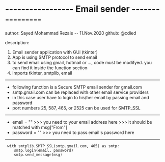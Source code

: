 # -----------------  Email sender  ---------------- #
author: Sayed Mohammad Rezaie -- 11.Nov.2020
github: @cdied



description:
1. Email sender application with GUI (tkinter)
2. App is using SMTP protocol to send email
3. to send email using gmail, hotmail or ..., code must be modifyed. you can find it inside the function section
4. imports tkinter, smtplib, email

-----------------------------------------------------

* following function is a Secure SMTP email sender for gmail.com
* smtp.gmail.com can be replaced with other email service providers
* in this case user have to login to his/her email by passing email and password
* port numbers 25, 587, 465, or 2525 can be used for SMTP_SSL
------------------------------------------------------
* email = "" >>> you need to your email address here >>> it should be matched with msg["From"]
* password = "" >>> you need to pass email's password here
------------------------------------------------------ 
     with smtplib.SMTP_SSL(smtp.gmail.com, 465) as smtp:
        smtp.login(email, password)
        smtp.send_message(msg)
    
